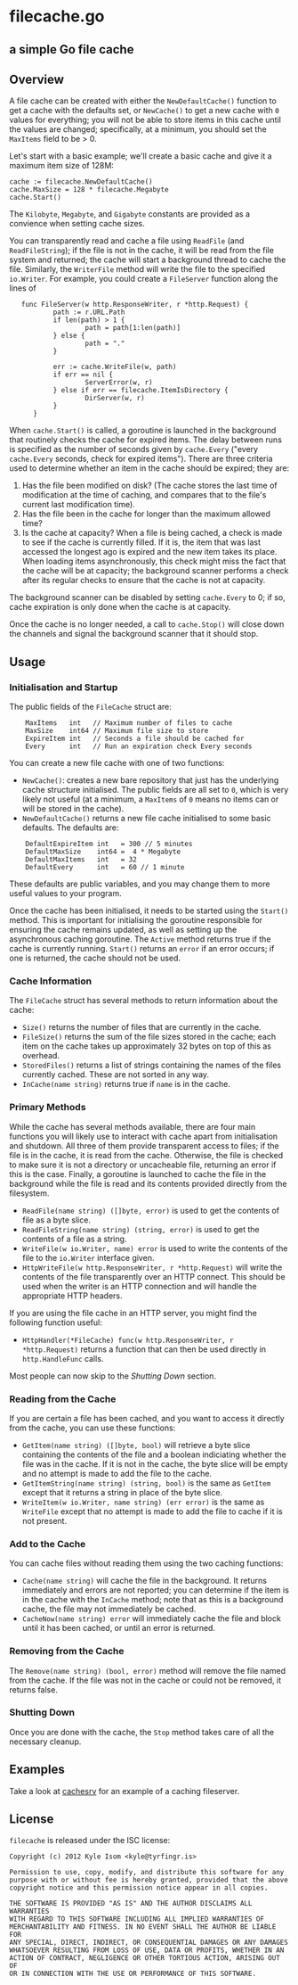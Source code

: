 # filecache.go
## a simple Go file cache

## Overview

A file cache can be created with either the `NewDefaultCache()` function to
get a cache with the defaults set, or `NewCache()` to get a new cache with
`0` values for everything; you will not be able to store items in this cache
until the values are changed; specifically, at a minimum, you should set
the `MaxItems` field to be > 0.

Let's start with a basic example; we'll create a basic cache and give it a
maximum item size of 128M:

```
cache := filecache.NewDefaultCache()
cache.MaxSize = 128 * filecache.Megabyte
cache.Start()
```

The `Kilobyte`, `Megabyte`, and `Gigabyte` constants are provided as a
convience when setting cache sizes.

You can transparently read and cache a file using `ReadFile`  (and
`ReadFileString`); if the file is not in the cache, it will be read
from the file system and returned; the cache will start a background
thread to cache the file. Similarly, the `WriterFile` method will
write the file to the specified `io.Writer`. For example, you could
create a `FileServer` function along the lines of

```
   func FileServer(w http.ResponseWriter, r *http.Request) {
           path := r.URL.Path
           if len(path) > 1 {
                   path = path[1:len(path)]
           } else {
                   path = "."
           }

           err := cache.WriteFile(w, path)
           if err == nil {
                   ServerError(w, r)
           } else if err == filecache.ItemIsDirectory {
                   DirServer(w, r)
           }
      }
```

When `cache.Start()` is called, a goroutine is launched in the background
that routinely checks the cache for expired items. The delay between
runs is specified as the number of seconds given by `cache.Every` ("every
`cache.Every` seconds, check for expired items"). There are three criteria
used to determine whether an item in the cache should be expired; they are:

   1. Has the file been modified on disk? (The cache stores the last time
      of modification at the time of caching, and compares that to the
      file's current last modification time).
   2. Has the file been in the cache for longer than the maximum allowed
      time?
   3. Is the cache at capacity? When a file is being cached, a check is
      made to see if the cache is currently filled. If it is, the item that
      was last accessed the longest ago is expired and the new item takes
      its place. When loading items asynchronously, this check might miss
      the fact that the cache will be at capacity; the background scanner
      performs a check after its regular checks to ensure that the cache is
      not at capacity.

The background scanner can be disabled by setting `cache.Every` to 0; if so,
cache expiration is only done when the cache is at capacity.

Once the cache is no longer needed, a call to `cache.Stop()` will close down
the channels and signal the background scanner that it should stop.


## Usage

### Initialisation and Startup

The public fields of the `FileCache` struct are:

```
    MaxItems   int   // Maximum number of files to cache
    MaxSize    int64 // Maximum file size to store
    ExpireItem int   // Seconds a file should be cached for
    Every      int   // Run an expiration check Every seconds
```

You can create a new file cache with one of two functions:

* `NewCache()`: creates a new bare repository that just has the underlying
cache structure initialised. The public fields are all set to `0`, which is
very likely not useful (at a minimum, a `MaxItems` of `0` means no items can
or will be stored in the cache).
* `NewDefaultCache()` returns a new file cache initialised to some basic
defaults. The defaults are:

```
	DefaultExpireItem int   = 300 // 5 minutes
	DefaultMaxSize    int64 =  4 * Megabyte
	DefaultMaxItems   int   = 32
	DefaultEvery      int   = 60 // 1 minute
```

These defaults are public variables, and you may change them to more useful
values to your program.

Once the cache has been initialised, it needs to be started using the
`Start()` method. This is important for initialising the goroutine responsible
for ensuring the cache remains updated, as well as setting up the asynchronous
caching goroutine. The `Active` method returns true if the cache is currently
running. `Start()` returns an `error` if an error occurs; if one is returned,
the cache should not be used.

### Cache Information

The `FileCache` struct has several methods to return information about the
cache:

* `Size()` returns the number of files that are currently in the cache.
* `FileSize()` returns the sum of the file sizes stored in the cache; each 
item on the cache takes up approximately 32 bytes on top of this as overhead.
* `StoredFiles()` returns a list of strings containing the names of the files
currently cached. These are not sorted in any way.
* `InCache(name string)` returns true if `name` is in the cache.

### Primary Methods
While the cache has several methods available, there are four main functions
you will likely use to interact with cache apart from initialisation and
shutdown. All three of them provide transparent access to files; if the file
is in the cache, it is read from the cache. Otherwise, the file is checked
to make sure it is not a directory or uncacheable file, returning an error
if this is the case. Finally, a goroutine is launched to cache the file in
the background while the file is read and its contents provided directly from
the filesystem.

* `ReadFile(name string) ([]byte, error)` is used to get the contents of
file as a byte slice.
* `ReadFileString(name string) (string, error)` is used to get the
contents of a file as a string.
* `WriteFile(w io.Writer, name) error` is used to write the contents of the
file to the `io.Writer` interface given.
* `HttpWriteFile(w http.ResponseWriter, r *http.Request)` will write the
contents of the file transparently over an HTTP connect. This should be
used when the writer is an HTTP connection and will handle the
appropriate HTTP headers.

If you are using the file cache in an HTTP server, you might find the
following function useful:

* `HttpHandler(*FileCache) func(w http.ResponseWriter, r *http.Request)`
returns a function that can then be used directly in `http.HandleFunc`
calls.

Most people can now skip to the *Shutting Down* section.

### Reading from the Cache

If you are certain a file has been cached, and you want to access it directly
from the cache, you can use these functions:

* `GetItem(name string) ([]byte, bool)` will retrieve a byte slice containing
the contents of the file and a boolean indiciating whether the file was in
the cache. If it is not in the cache, the byte slice will be empty and no
attempt is made to add the file to the cache.
* `GetItemString(name string) (string, bool)` is the same as `GetItem` except
that it returns a string in place of the byte slice.
* `WriteItem(w io.Writer, name string) (err error)` is the same as `WriteFile`
except that no attempt is made to add the file to cache if it is not present.

### Add to the Cache

You can cache files without reading them using the two caching functions:

* `Cache(name string)` will cache the file in the background. It returns
immediately and errors are not reported; you can determine if the item is
in the cache with the `InCache` method; note that as this is a background
cache, the file may not immediately be cached.
* `CacheNow(name string) error` will immediately cache the file and block
until it has been cached, or until an error is returned.

### Removing from the Cache

The `Remove(name string) (bool, error)` method will remove the file named
from the cache. If the file was not in the cache or could not be removed,
it returns false.

### Shutting Down

Once you are done with the cache, the `Stop` method takes care of all the
necessary cleanup.

## Examples

Take a look at [cachesrv](https://github.com/gokyle/cachesrv) for
an example of a caching fileserver.

## License

`filecache` is released under the ISC license:

```
Copyright (c) 2012 Kyle Isom <kyle@tyrfingr.is>

Permission to use, copy, modify, and distribute this software for any
purpose with or without fee is hereby granted, provided that the above 
copyright notice and this permission notice appear in all copies.

THE SOFTWARE IS PROVIDED "AS IS" AND THE AUTHOR DISCLAIMS ALL WARRANTIES
WITH REGARD TO THIS SOFTWARE INCLUDING ALL IMPLIED WARRANTIES OF
MERCHANTABILITY AND FITNESS. IN NO EVENT SHALL THE AUTHOR BE LIABLE FOR
ANY SPECIAL, DIRECT, INDIRECT, OR CONSEQUENTIAL DAMAGES OR ANY DAMAGES
WHATSOEVER RESULTING FROM LOSS OF USE, DATA OR PROFITS, WHETHER IN AN
ACTION OF CONTRACT, NEGLIGENCE OR OTHER TORTIOUS ACTION, ARISING OUT OF
OR IN CONNECTION WITH THE USE OR PERFORMANCE OF THIS SOFTWARE. 
```
